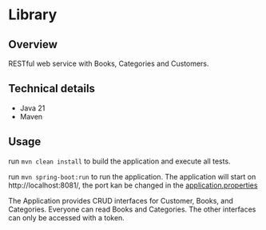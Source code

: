 # Library
## Overview
RESTful web service with Books, Categories and Customers.
## Technical details
* Java 21
* Maven
## Usage
run `mvn clean install` to build the application and execute all tests.

run `mvn spring-boot:run` to run the application.
The application will start on http://localhost:8081/,
the port kan be changed in the [application.properties](./src/main/resources/application.properties)

The Application provides CRUD interfaces for Customer, Books, and Categories.
Everyone can read Books and Categories.
The other interfaces can only be accessed with a token.
